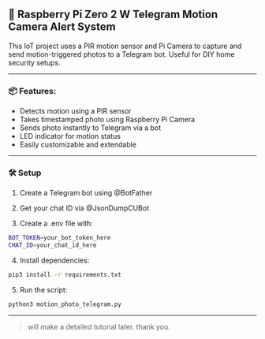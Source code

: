 ## 🔔 Raspberry Pi Zero 2 W Telegram Motion Camera Alert System

This IoT project uses a PIR motion sensor and Pi Camera to capture and send motion-triggered photos to a Telegram bot. Useful for DIY home security setups.

---
### 📦 Features:
* Detects motion using a PIR sensor
* Takes timestamped photo using Raspberry Pi Camera
* Sends photo instantly to Telegram via a bot
* LED indicator for motion status
* Easily customizable and extendable
---
### 🛠️ Setup
1. Create a Telegram bot using @BotFather

2. Get your chat ID via @JsonDumpCUBot

3. Create a .env file with:
```bash
BOT_TOKEN=your_bot_token_here
CHAT_ID=your_chat_id_here
```
4. Install dependencies:
```bash
pip3 install -r requirements.txt
```
5. Run the script:
```bash
python3 motion_photo_telegram.py
```

---
> will make a detailed tutorial later. thank you.